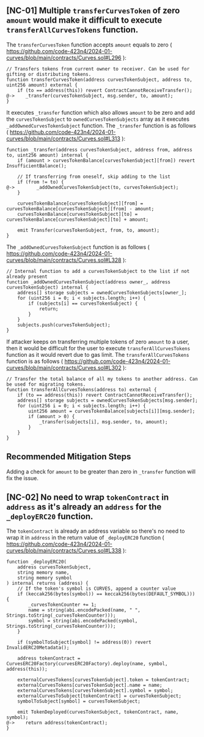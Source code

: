 ## [NC-01] Multiple `transferCurvesToken` of zero `amount` would make it difficult to execute `transferAllCurvesTokens` function.

The `transferCurvesToken` function accepts `amount` equals to zero ( https://github.com/code-423n4/2024-01-curves/blob/main/contracts/Curves.sol#L296 ):

```solidity
// Transfers tokens from current owner to receiver. Can be used for gifting or distributing tokens.
function transferCurvesToken(address curvesTokenSubject, address to, uint256 amount) external {
    if (to == address(this)) revert ContractCannotReceiveTransfer();
@->    _transfer(curvesTokenSubject, msg.sender, to, amount);
}
```

It executes `_transfer` function which also allows `amount` to be zero and add the `curvesTokenSubject` to `ownedCurvesTokenSubjects` array as it executes `_addOwnedCurvesTokenSubject` function. The `_transfer` function is as follows ( https://github.com/code-423n4/2024-01-curves/blob/main/contracts/Curves.sol#L313 ):

```solidity
function _transfer(address curvesTokenSubject, address from, address to, uint256 amount) internal {
    if (amount > curvesTokenBalance[curvesTokenSubject][from]) revert InsufficientBalance();

    // If transferring from oneself, skip adding to the list
    if (from != to) {
@->        _addOwnedCurvesTokenSubject(to, curvesTokenSubject);
    }

    curvesTokenBalance[curvesTokenSubject][from] = curvesTokenBalance[curvesTokenSubject][from] - amount;
    curvesTokenBalance[curvesTokenSubject][to] = curvesTokenBalance[curvesTokenSubject][to] + amount;

    emit Transfer(curvesTokenSubject, from, to, amount);
}
```

The `_addOwnedCurvesTokenSubject` function is as follows ( https://github.com/code-423n4/2024-01-curves/blob/main/contracts/Curves.sol#L328 ):

```solidity
// Internal function to add a curvesTokenSubject to the list if not already present
function _addOwnedCurvesTokenSubject(address owner_, address curvesTokenSubject) internal {
    address[] storage subjects = ownedCurvesTokenSubjects[owner_];
    for (uint256 i = 0; i < subjects.length; i++) {
        if (subjects[i] == curvesTokenSubject) {
            return;
        }
    }
    subjects.push(curvesTokenSubject);
}
```

If attacker keeps on transferring multiple tokens of zero `amount` to a user, then it would be difficult for the user to execute `transferAllCurvesTokens` function as it would revert due to gas limit. The `transferAllCurvesTokens` function is as follows ( https://github.com/code-423n4/2024-01-curves/blob/main/contracts/Curves.sol#L302 ):

```solidity
// Transfer the total balance of all my tokens to another address. Can be used for migrating tokens.
function transferAllCurvesTokens(address to) external {
    if (to == address(this)) revert ContractCannotReceiveTransfer();
    address[] storage subjects = ownedCurvesTokenSubjects[msg.sender];
    for (uint256 i = 0; i < subjects.length; i++) {
        uint256 amount = curvesTokenBalance[subjects[i]][msg.sender];
        if (amount > 0) {
            _transfer(subjects[i], msg.sender, to, amount);
        }
    }
}
```

## Recommended Mitigation Steps

Adding a check for `amount` to be greater than zero in `_transfer` function will fix the issue.

## [NC-02] No need to wrap `tokenContract` in `address` as it's already an `address` for the `_deployERC20` function.

The `tokenContract` is already an address variable so there's no need to wrap it in `address` in the return value of `_deployERC20` function ( https://github.com/code-423n4/2024-01-curves/blob/main/contracts/Curves.sol#L338 ):

```solidity
function _deployERC20(
    address curvesTokenSubject,
    string memory name,
    string memory symbol
) internal returns (address) {
    // If the token's symbol is CURVES, append a counter value
    if (keccak256(bytes(symbol)) == keccak256(bytes(DEFAULT_SYMBOL))) {
        _curvesTokenCounter += 1;
        name = string(abi.encodePacked(name, " ", Strings.toString(_curvesTokenCounter)));
        symbol = string(abi.encodePacked(symbol, Strings.toString(_curvesTokenCounter)));
    }

    if (symbolToSubject[symbol] != address(0)) revert InvalidERC20Metadata();

    address tokenContract = CurvesERC20Factory(curvesERC20Factory).deploy(name, symbol, address(this));

    externalCurvesTokens[curvesTokenSubject].token = tokenContract;
    externalCurvesTokens[curvesTokenSubject].name = name;
    externalCurvesTokens[curvesTokenSubject].symbol = symbol;
    externalCurvesToSubject[tokenContract] = curvesTokenSubject;
    symbolToSubject[symbol] = curvesTokenSubject;

    emit TokenDeployed(curvesTokenSubject, tokenContract, name, symbol);
@->    return address(tokenContract);
}
```
